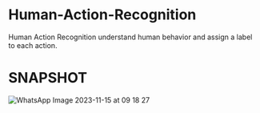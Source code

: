 # Human-Action-Recognition
Human Action Recognition understand human behavior and assign a label to each action. 

# SNAPSHOT 

![WhatsApp Image 2023-11-15 at 09 18 27](https://github.com/yadav-Simran/Human-Action-Recognition/assets/123407453/77adcd21-594d-47dc-94b0-3d72c78bec44)
